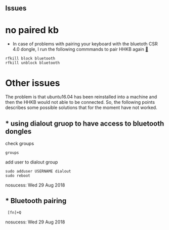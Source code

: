 Issues
---


# no paired kb

* In case of problems with pairing your keyboard with the bluetoth CSR 4.0 dongle,
I run the following commmands to pair HHKB again  [:link:](https://askubuntu.com/questions/787023/bluetooth-not-working-on-ubuntu-16-04-lts)

```
rfkill block bluetooth
rfkill unblock bluetooth
```



# Other issues

The problem is that ubuntu16.04 has been reinstalled into 
a machine and then the HHKB would not able to be connected. 
So, the following points describes some possible solutions
that for the moment have not worked. 


## * using dialout gruop to have access to bluetooth dongles

check groups
```
groups
```

add user to dialout group
```
sudo adduser USERNAME dialout
sudo reboot
```

nosucess: Wed 29 Aug 2018

## * Bluetooth pairing

```
 [fn]+Q 
```

nosucess: Wed 29 Aug 2018
